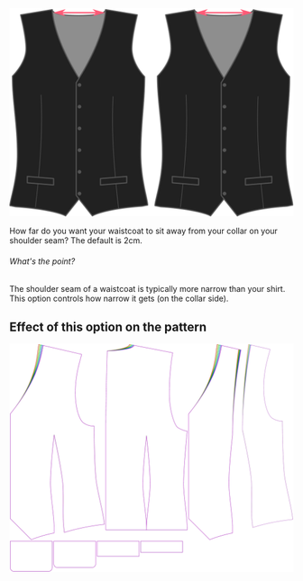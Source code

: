 ![Neck inset](neckinset.svg)

How far do you want your waistcoat to sit away from your collar on your shoulder seam? The default is 2cm.

<Note>

###### What's the point?

The shoulder seam of a waistcoat is typically more narrow than your shirt. This option controls how narrow it gets (on the collar side).

</Note>

## Effect of this option on the pattern

![This image shows the effect of this option by superimposing several variants that have a different value for this option](wahid_neckinset_sample.svg "Effect of this option on the pattern")
